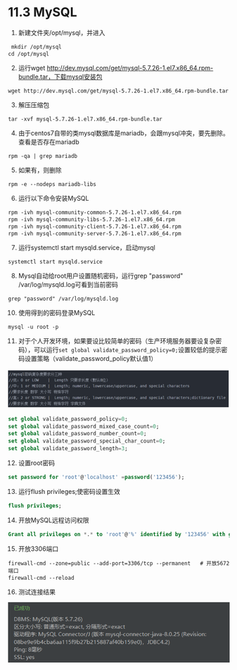 # 11.3 MySQL

1. 新建文件夹/opt/mysql，并进入

```shell
 mkdir /opt/mysql
cd /opt/mysql
```

2. 运行wget http://dev.mysql.com/get/mysql-5.7.26-1.el7.x86_64.rpm-bundle.tar，下载mysql安装包

```shell
wget http://dev.mysql.com/get/mysql-5.7.26-1.el7.x86_64.rpm-bundle.tar
```

3. 解压压缩包

```shell
tar -xvf mysql-5.7.26-1.el7.x86_64.rpm-bundle.tar 
```

4. 由于centos7自带的类mysql数据库是mariadb，会跟mysql冲突，要先删除。查看是否存在mariadb

```shell
rpm -qa | grep mariadb
```

5. 如果有，则删除

```shell
rpm -e --nodeps mariadb-libs
```

6. 运行以下命令安装MySQL

```shell
rpm -ivh mysql-community-common-5.7.26-1.el7.x86_64.rpm
rpm -ivh mysql-community-libs-5.7.26-1.el7.x86_64.rpm
rpm -ivh mysql-community-client-5.7.26-1.el7.x86_64.rpm
rpm -ivh mysql-community-server-5.7.26-1.el7.x86_64.rpm
```

7. 运行systemctl start mysqld.service，启动mysql

```shell
systemctl start mysqld.service
```

8. Mysql自动给root用户设置随机密码，运行grep "password" /var/log/mysqld.log可看到当前密码

```shell
grep "password" /var/log/mysqld.log
```

10. 使用得到的密码登录MySQL

```shell
mysql -u root -p
```

11. 对于个人开发环境，如果要设比较简单的密码（生产环境服务器要设复杂密码），可以运行`set global validate_password_policy=0;`设置较低的提示密码设置策略（validate_password_policy默认值1）

![img.png](picture/img.png)

```sql
set global validate_password_policy=0;
set global validate_password_mixed_case_count=0;
set global validate_password_number_count=0;
set global validate_password_special_char_count=0;
set global validate_password_length=3;
```

12. 设置root密码

```sql
set password for 'root'@'localhost' =password('123456');
```

13. 运行flush privileges;使密码设置生效

```sql
flush privileges;
```

14. 开放MySQL远程访问权限

```sql
Grant all privileges on *.* to 'root'@'%' identified by '123456' with grant option;
```

15. 开放3306端口

```shell
firewall-cmd --zone=public --add-port=3306/tcp --permanent   # 开放5672端口
firewall-cmd --reload
```

16. 测试连接结果

![img_1.png](picture/img_1.png)